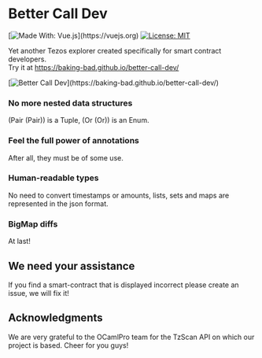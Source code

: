 # Better Call Dev
[![Made With: Vue.js](https://img.shields.io/badge/vue-2.6.10-green.svg?)](https://vuejs.org)
[![License: MIT](https://img.shields.io/badge/License-MIT-yellow.svg)](https://opensource.org/licenses/MIT)

Yet another Tezos explorer created specifically for smart contract developers.  
Try it at https://baking-bad.github.io/better-call-dev/

[![Better Call Dev](https://imgflip.com/i/30gi1v?)](https://baking-bad.github.io/better-call-dev/)

### No more nested data structures
(Pair (Pair)) is a Tuple, (Or (Or)) is an Enum.

### Feel the full power of annotations
After all, they must be of some use.

### Human-readable types
No need to convert timestamps or amounts, lists, sets and maps are represented in the json format.

### BigMap diffs
At last!

## We need your assistance
If you find a smart-contract that is displayed incorrect please create an issue, we will fix it!

## Acknowledgments
We are very grateful to the OCamlPro team for the TzScan API on which our project is based. Cheer for you guys!
